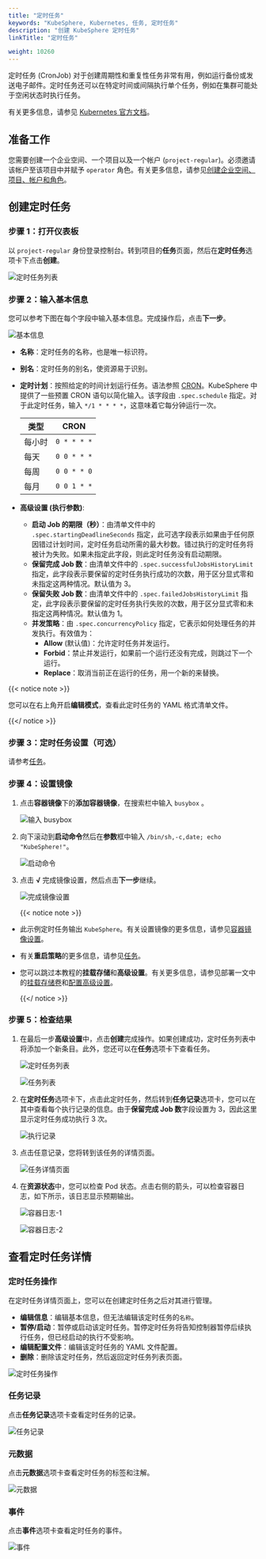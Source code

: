 ```yaml
---
title: "定时任务"
keywords: "KubeSphere, Kubernetes, 任务, 定时任务"
description: "创建 KubeSphere 定时任务"
linkTitle: "定时任务"

weight: 10260
---
```


定时任务 (CronJob) 对于创建周期性和重复性任务非常有用，例如运行备份或发送电子邮件。定时任务还可以在特定时间或间隔执行单个任务，例如在集群可能处于空闲状态时执行任务。

有关更多信息，请参见 [Kubernetes 官方文档](https://kubernetes.io/zh/docs/concepts/workloads/controllers/cron-jobs/)。

## 准备工作

您需要创建一个企业空间、一个项目以及一个帐户 (`project-regular`)。必须邀请该帐户至该项目中并赋予 `operator` 角色。有关更多信息，请参见[创建企业空间、项目、帐户和角色](../../../quick-start/create-workspace-and-project)。

## 创建定时任务

### 步骤 1：打开仪表板

以 `project-regular` 身份登录控制台。转到项目的**任务**页面，然后在**定时任务**选项卡下点击**创建**。

![定时任务列表](/images/docs/zh-cn/project-user-guide/application-workloads/cronjobs/cronjob-list.png)

### 步骤 2：输入基本信息

您可以参考下图在每个字段中输入基本信息。完成操作后，点击**下一步**。

![基本信息](/images/docs/zh-cn/project-user-guide/application-workloads/cronjobs/cronjob-create-basic-info.png)

- **名称**：定时任务的名称，也是唯一标识符。
- **别名**：定时任务的别名，使资源易于识别。
- **定时计划**：按照给定的时间计划运行任务。语法参照 [CRON](https://zh.wikipedia.org/wiki/Cron)。KubeSphere 中提供了一些预置 CRON 语句以简化输入。该字段由 `.spec.schedule` 指定。对于此定时任务，输入 `*/1 * * * *`，这意味着它每分钟运行一次。

  | 类型       | CRON        |
  | ----------- | ----------- |
  | 每小时  | `0 * * * *` |
  | 每天   | `0 0 * * *` |
  | 每周  | `0 0 * * 0` |
  | 每月 | `0 0 1 * *` |
  
- **高级设置 (执行参数)**:
  
  - **启动 Job 的期限（秒）**：由清单文件中的 `.spec.startingDeadlineSeconds` 指定，此可选字段表示如果由于任何原因错过计划时间，定时任务启动所需的最大秒数。错过执行的定时任务将被计为失败。如果未指定此字段，则此定时任务没有启动期限。
  - **保留完成 Job 数**：由清单文件中的 `.spec.successfulJobsHistoryLimit` 指定，此字段表示要保留的定时任务执行成功的次数，用于区分显式零和未指定这两种情况。默认值为 3。
  - **保留失败 Job 数**：由清单文件中的 `.spec.failedJobsHistoryLimit` 指定，此字段表示要保留的定时任务执行失败的次数，用于区分显式零和未指定这两种情况。默认值为 1。
  - **并发策略**：由 `.spec.concurrencyPolicy` 指定，它表示如何处理任务的并发执行。有效值为：
      - **Allow** (默认值)：允许定时任务并发运行。
      - **Forbid**：禁止并发运行，如果前一个运行还没有完成，则跳过下一个运行。
      - **Replace**：取消当前正在运行的任务，用一个新的来替换。

{{< notice note >}}

您可以在右上角开启**编辑模式**，查看此定时任务的 YAML 格式清单文件。

{{</ notice >}}

### 步骤 3：定时任务设置（可选）

请参考[任务](../jobs/#步骤-3任务设置可选)。

### 步骤 4：设置镜像

1. 点击**容器镜像**下的**添加容器镜像**，在搜索栏中输入 `busybox` 。

    ![输入 busybox](/images/docs/zh-cn/project-user-guide/application-workloads/cronjobs/input-busybox.png)

2. 向下滚动到**启动命令**然后在**参数**框中输入 `/bin/sh,-c,date; echo "KubeSphere!"`。

    ![启动命令](/images/docs/zh-cn/project-user-guide/application-workloads/cronjobs/start-command.png)

3. 点击 **√** 完成镜像设置，然后点击**下一步**继续。

    ![完成镜像设置](/images/docs/zh-cn/project-user-guide/application-workloads/cronjobs/finish-image.png)

    {{< notice note >}}

- 此示例定时任务输出 `KubeSphere`。有关设置镜像的更多信息，请参见[容器镜像设置](../container-image-settings/)。
- 有关**重启策略**的更多信息，请参见[任务](../jobs/#步骤-4设置镜像)。
- 您可以跳过本教程的**挂载存储**和**高级设置**。有关更多信息，请参见部署一文中的[挂载存储卷](../deployments/#步骤-4挂载存储卷)和[配置高级设置](../deployments/#步骤-5配置高级设置)。

    {{</ notice >}}

### 步骤 5：检查结果

1. 在最后一步**高级设置**中，点击**创建**完成操作。如果创建成功，定时任务列表中将添加一个新条目。此外，您还可以在**任务**选项卡下查看任务。

    ![定时任务列表](/images/docs/zh-cn/project-user-guide/application-workloads/cronjobs/cronjob-list-new.png)

    ![任务列表](/images/docs/zh-cn/project-user-guide/application-workloads/cronjobs/job-list.png)

2. 在**定时任务**选项卡下，点击此定时任务，然后转到**任务记录**选项卡，您可以在其中查看每个执行记录的信息。由于**保留完成 Job 数**字段设置为 3，因此这里显示定时任务成功执行 3 次。

    ![执行记录](/images/docs/zh-cn/project-user-guide/application-workloads/cronjobs/execution-record.png)

3. 点击任意记录，您将转到该任务的详情页面。

    ![任务详情页面](/images/docs/zh-cn/project-user-guide/application-workloads/cronjobs/job-detail-page.png)

4. 在**资源状态**中，您可以检查 Pod 状态。点击右侧的箭头，可以检查容器日志，如下所示，该日志显示预期输出。

    ![容器日志-1](/images/docs/zh-cn/project-user-guide/application-workloads/cronjobs/container-log-1.png)

    ![容器日志-2](/images/docs/zh-cn/project-user-guide/application-workloads/cronjobs/container-log-2.png)

## 查看定时任务详情

### 定时任务操作

在定时任务详情页面上，您可以在创建定时任务之后对其进行管理。

- **编辑信息**：编辑基本信息，但无法编辑该定时任务的`名称`。
- **暂停/启动**：暂停或启动该定时任务。暂停定时任务将告知控制器暂停后续执行任务，但已经启动的执行不受影响。
- **编辑配置文件**：编辑该定时任务的 YAML 文件配置。
- **删除**：删除该定时任务，然后返回定时任务列表页面。

![定时任务操作](/images/docs/zh-cn/project-user-guide/application-workloads/cronjobs/cronjob-action.png)

### 任务记录

点击**任务记录**选项卡查看定时任务的记录。

![任务记录](/images/docs/zh-cn/project-user-guide/application-workloads/cronjobs/job-records.png)

### 元数据

点击**元数据**选项卡查看定时任务的标签和注解。

![元数据](/images/docs/zh-cn/project-user-guide/application-workloads/cronjobs/metadata.png)

### 事件

点击**事件**选项卡查看定时任务的事件。

![事件](/images/docs/zh-cn/project-user-guide/application-workloads/cronjobs/events.png)

